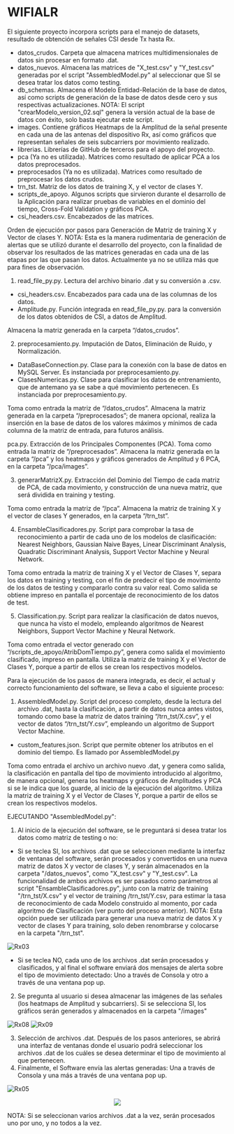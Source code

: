 # WIFIALR

El siguiente proyecto incorpora scripts para el manejo de datasets, resultado de obtención de señales CSI desde Tx hasta Rx.
* datos_crudos. Carpeta que almacena matrices multidimensionales de datos sin procesar en formato .dat.
* datos_nuevos. Almacena las matrices de "X_test.csv" y "Y_test.csv" generadas por el script "AssembledModel.py" al seleccionar que SI se desea tratar los datos como testing.
* db_schemas. Almacena el Modelo Entidad-Relación de la base de datos, así como scripts de generación de la base de datos desde cero y sus respectivas actualizaciones. NOTA: El script "crearModelo_version_02.sql" genera la versión actual de la base de datos con éxito, solo basta ejecutar este script.
* images. Contiene gráficos Heatmaps de la Amplitud de la señal presente en cada una de las antenas del dispositivo Rx, así como gráficos que representan señales de seis subcarriers por movimiento realizado.
* librerias. Librerías de GitHub de terceros para el apoyo del proyecto.
* pca (Ya no es utilizada). Matrices como resultado de aplicar PCA a los datos preprocesados. 
* preprocesados (Ya no es utilizada). Matrices como resultado de preprocesar los datos crudos.
* trn_tst. Matriz de los datos de training X, y el vector de clases Y.
* scripts_de_apoyo. Algunos scripts que sirvieron durante el desarrollo de la Aplicación para realizar pruebas de variables en el dominio del tiempo, Cross-Fold Validation y gráficos PCA.
* csi_headers.csv. Encabezados de las matrices.

Orden de ejecución por pasos para Generación de Matriz de training X y Vector de clases Y. 
NOTA: Esta es la manera rudimentaria de generación de alertas que se utilizó durante el desarrollo del proyecto, con la finalidad de observar los resultados de las matrices generadas en cada una de las etapas por las que pasan los datos. Actualmente ya no se utiliza más que para fines de observación.

1.	read_file_py.py. Lectura del archivo binario .dat y su conversión a .csv.
  *	csi_headers.csv. Encabezados para cada una de las columnas de los datos.
  *	Amplitude.py. Función integrada en  read_file_py.py.  para la conversión de los datos obtenidos de CSI, a datos de Amplitud.

Almacena la matriz generada en la carpeta “/datos_crudos”.

2.	preprocesamiento.py. Imputación de Datos, Eliminación de Ruido, y Normalización.
  *	DataBaseConnection.py. Clase para la conexión con la base de datos en MySQL Server. Es instanciada por preprocesamiento.py.
  *	ClasesNumericas.py. Clase para clasificar los datos de entrenamiento, que de antemano ya se sabe a qué movimiento pertenecen. Es instanciada por preprocesamiento.py.

Toma como entrada la matriz de “/datos_crudos”. Almacena la matriz generada en la carpeta “/preprocesados”; de manera opcional, realiza la inserción en la base de datos de los valores máximos y mínimos de cada columna de la matriz de entrada, para futuros análisis.

pca.py. Extracción de los Principales Componentes (PCA). 
Toma como entrada la matriz de “/preprocesados”. Almacena la matriz generada en la carpeta “/pca” y los heatmaps y gráficos generados de Amplitud y 6 PCA, en la carpeta “/pca/images”.

3.	generarMatrizX.py. Extracción del Dominio del Tiempo de cada matriz de PCA, de cada movimiento, y construcción de una nueva matriz, que será dividida en training y testing.

Toma como entrada la matriz de “/pca”. Almacena la matriz de training X y el vector de clases Y generados, en la carpeta “/trn_tst”.

4.	EnsambleClasificadores.py. Script para comprobar la tasa de reconocimiento a partir de cada uno de los modelos de clasificación: Nearest Neighbors, Gaussian Naive Bayes, Linear Discriminant Analysis, Quadratic Discriminant Analysis, Support Vector Machine y Neural Network.

Toma como entrada la matriz de training X y el Vector de Clases Y, separa los datos en training y testing, con el fin de predecir el tipo de movimiento de los datos de testing y compararlo contra su valor real. Como salida se obtiene impreso en pantalla el porcentaje de reconocimiento de los datos de test.

5.	Classification.py. Script para realizar la clasificación de datos nuevos, que nunca ha visto el modelo, empleando algoritmos de Nearest Neighbors, Support Vector Machine y Neural Network.

Toma como entrada el vector generado con “/scripts_de_apoyo/AtribDomTiempo.py”, genera como salida el movimiento clasificado, impreso en pantalla. Utiliza la matriz de training X y el Vector de Clases Y, porque a partir de ellos se crean los respectivos modelos.


Para la ejecución de los pasos de manera integrada, es decir, el actual y correcto funcionamiento del software, se lleva a cabo el siguiente proceso:
1.	AssembledModel.py. Script del proceso completo, desde la lectura del archivo .dat, hasta la clasificación, a partir de datos nunca antes vistos, tomando como base la matriz de datos training “/trn_tst/X.csv”, y el vector de datos “/trn_tst/Y.csv”, empleando un algoritmo de Support Vector Machine.
  *	custom_features.json. Script que permite obtener los atributos en el dominio del tiempo.  Es llamado por AssembledModel.py

Toma como entrada el archivo un archivo nuevo .dat, y genera como salida, la clasificación en pantalla del tipo de movimiento introducido al algoritmo, de manera opcional, genera los heatmaps y gráficos de Amplitudes y PCA si se le indica que los guarde, al inicio de la ejecución del algoritmo. Utiliza la matriz de training X y el Vector de Clases Y, porque a partir de ellos se crean los respectivos modelos.

EJECUTANDO "AssembledModel.py":

1. Al inicio de la ejecución del software, se le preguntará si desea tratar los datos como matriz de testing o no:
 * Si se teclea SI, los archivos .dat que se seleccionen mediante la interfaz de ventanas del software, serán procesados y convertidos en una nueva matriz de datos X y vector de clases Y, y serán almacenados en la carpeta "/datos_nuevos", como "X_test.csv" y "Y_test.csv". La funcionalidad de ambos archivos es ser pasados como parámetros al script "EnsambleClasificadores.py", junto con la matriz de training "/trn_tst/X.csv" y el vector de training /trn_tst/Y.csv, para estimar la tasa de reconocimiento de cada Modelo construido al momento, por cada algoritmo de Clasificación (ver punto del proceso anterior).
NOTA: Esta opción puede ser utilizada para generar una nueva matriz de datos X y vector de clases Y para training, solo deben renombrarse y colocarse en la carpeta "/trn_tst".

![Rx03](https://user-images.githubusercontent.com/41920284/122335289-df12f800-ceef-11eb-85c3-65a74033685c.png)

 * Si se teclea NO, cada uno de los archivos .dat serán procesados y clasificados, y al final el software enviará dos mensajes de alerta sobre el tipo de movimiento detectado: Uno a través de Consola y otro a través de una ventana pop up.

2. Se pregunta al usuario si desea almacenar las imágenes de las señales (los heatmaps de Amplitud y subcarriers). Si se selecciona SI, los gráficos serán generados y almacenados en la carpeta "/images" 

![Rx08](https://user-images.githubusercontent.com/41920284/122335344-fa7e0300-ceef-11eb-9014-1610e15e6e5b.png)
![Rx09](https://user-images.githubusercontent.com/41920284/122335360-feaa2080-ceef-11eb-9d49-9e1cdc0c5d77.png)

3. Selección de archivos .dat. Después de los pasos anteriores, se abrirá una interfaz de ventanas donde el usuario podrá seleccionar los archivos .dat de los cuáles se desea determinar el tipo de movimiento al que pertenecen.
4. Finalmente, el Software envía las alertas generadas: Una a través de Consola y una más a través de una ventana pop up.

![Rx05](https://user-images.githubusercontent.com/41920284/122335568-58124f80-cef0-11eb-82eb-864be165ec33.png)

<p align="center">
  <img src="https://user-images.githubusercontent.com/41920284/122335575-5ba5d680-cef0-11eb-8c5a-23fb9de5bdc1.png">
</p>

NOTA: Si se seleccionan varios archivos .dat a la vez, serán procesados uno por uno, y no todos a la vez.





